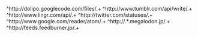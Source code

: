 ^http://dolipo\.googlecode\.com/files/.+
^http://www\.tumblr\.com/api/write/.+
^http://www\.lingr\.com/api/.+
^http://twitter\.com/statuses/.+
^http://www\.google\.com/reader/atom/.+
^http://.*\.megalodon\.jp/.+
^http://feeds\.feedburner\.jp/.+